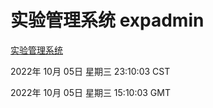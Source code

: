 # 实验管理系统 expadmin
[实验管理系统](http://27.19.32.34:56808/expadmin-782313d2-e1b1-4ea7-932e-3a55e6a1a4d0/)

2022年 10月 05日 星期三 23:10:03 CST

2022年 10月 05日 星期三 15:10:03 GMT
